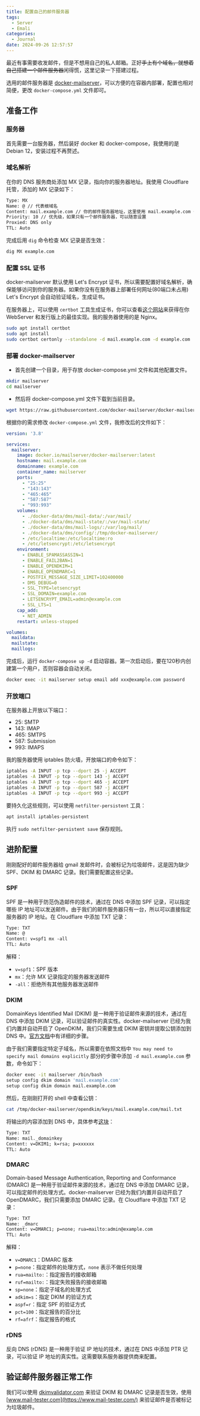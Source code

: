 ```yaml
---
title: 配置自己的邮件服务器
tags:
  - Server
  - Emali
categories:
  - Journal
date: 2024-09-26 12:57:57
---
```



最近有事需要收发邮件，但是不想用自己的私人邮箱。正好~~手上有个域名，就想着自己搭建一个邮件服务器~~闲得慌，这里记录一下搭建过程。

选用的邮件服务器是 [docker-mailserver](https://docker-mailserver.github.io/docker-mailserver/latest/)，可以方便的在容器内部署，配置也相对简便，更改 `docker-compose.yml` 文件即可。

## 准备工作

### 服务器

首先需要一台服务器，然后装好 docker 和 docker-compose，我使用的是 Debian 12，安装过程不再赘述。

### 域名解析

在你的 DNS 服务商处添加 MX 记录，指向你的服务器地址。我使用 Cloudflare 托管，添加的 MX 记录如下：

```txt
Type: MX
Name: @ // 代表根域名
Content: mail.example.com // 你的邮件服务器地址，这里使用 mail.example.com 作为示例，你可以使用自己的二级域名
Priority: 10 // 优先级，如果只有一个邮件服务器，可以随意设置
Proxied: DNS only
TTL: Auto
```

完成后用 `dig` 命令检查 MX 记录是否生效：

```bash
dig MX example.com
```

### 配置 SSL 证书

docker-mailserver 默认使用 Let's Encrypt 证书，所以需要配置好域名解析，确保能够访问到你的服务器。如果你没有在服务器上部署任何网址(80端口未占用) Let's Encrypt 会自动验证域名，生成证书。

在服务器上，可以使用 `certbot` 工具生成证书，你可以查看[这个网站](https://certbot.eff.org/instructions)来获得在你 WebServer 和发行版上的最佳实现。我的服务器使用的是 Nginx。

```bash
sudo apt install certbot
sudo apt install 
sudo certbot certonly --standalone -d mail.example.com -d example.com
```

### 部署 docker-mailserver

- 首先创建一个目录，用于存放 docker-compose.yml 文件和其他配置文件。

```bash
mkdir mailserver
cd mailserver
```

- 然后将 docker-compose.yml 文件下载到当前目录。

```bash
wget https://raw.githubusercontent.com/docker-mailserver/docker-mailserver/master/docker-compose.yml
```

根据你的需求修改 `docker-compose.yml` 文件，我修改后的文件如下：

```yaml
version: '3.8'

services:
  mailserver:
    image: docker.io/mailserver/docker-mailserver:latest
    hostname: mail.example.com
    domainname: example.com
    container_name: mailserver
    ports:
      - "25:25"
      - "143:143"
      - "465:465"
      - "587:587"
      - "993:993"
    volumes:
      - ./docker-data/dms/mail-data/:/var/mail/
      - ./docker-data/dms/mail-state/:/var/mail-state/
      - ./docker-data/dms/mail-logs/:/var/log/mail/
      - ./docker-data/dms/config/:/tmp/docker-mailserver/
      - /etc/localtime:/etc/localtime:ro
      - /etc/letsencrypt:/etc/letsencrypt
    environment:
      - ENABLE_SPAMASSASSIN=1
      - ENABLE_FAIL2BAN=1
      - ENABLE_OPENDKIM=1
      - ENABLE_OPENDMARC=1
      - POSTFIX_MESSAGE_SIZE_LIMIT=102400000
      - DMS_DEBUG=0
      - SSL_TYPE=letsencrypt
      - SSL_DOMAIN=example.com
      - LETSENCRYPT_EMAIL=admin@example.com
      - SSL_LTS=1                     
    cap_add:
      - NET_ADMIN
    restart: unless-stopped

volumes:
  maildata:
  mailstate:
  maillogs:
```

完成后，运行 `docker-compose up -d` 启动容器。第一次启动后，要在120秒内创建第一个用户，否则容器会自动关闭。

```bash
docker exec -it mailserver setup email add xxx@example.com password
```

### 开放端口

在服务器上开放以下端口：

- 25: SMTP
- 143: IMAP
- 465: SMTPS
- 587: Submission
- 993: IMAPS

我的服务器使用 iptables 防火墙，开放端口的命令如下：

```bash
iptables -A INPUT -p tcp --dport 25 -j ACCEPT
iptables -A INPUT -p tcp --dport 143 -j ACCEPT
iptables -A INPUT -p tcp --dport 465 -j ACCEPT
iptables -A INPUT -p tcp --dport 587 -j ACCEPT
iptables -A INPUT -p tcp --dport 993 -j ACCEPT
```

要持久化这些规则，可以使用 `netfilter-persistent` 工具：

```bash
apt install iptables-persistent
```

执行 `sudo netfilter-persistent save` 保存规则。

## 进阶配置

刚刚配好的邮件服务器给 gmail 发邮件时，会被标记为垃圾邮件，这是因为缺少 SPF、DKIM 和 DMARC 记录。我们需要配置这些记录。

### SPF

SPF 是一种用于防范伪造邮件的技术，通过在 DNS 中添加 SPF 记录，可以指定哪些 IP 地址可以发送邮件。由于我们的邮件服务器只有一台，所以可以直接指定服务器的 IP 地址。在 Cloudflare 中添加 TXT 记录：

```txt
Type: TXT
Name: @
Content: v=spf1 mx -all
TTL: Auto
```

解释：
- `v=spf1`：SPF 版本
- `mx`：允许 MX 记录指定的服务器发送邮件
- `-all`：拒绝所有其他服务器发送邮件

### DKIM

DomainKeys Identified Mail (DKIM) 是一种用于验证邮件来源的技术，通过在 DNS 中添加 DKIM 记录，可以验证邮件的真实性。docker-mailserver 已经为我们内置并自动开启了 OpenDKIM，我们只需要生成 DKIM 密钥并提取公钥添加到 DNS 中。[官方文档](https://docker-mailserver.github.io/docker-mailserver/latest/config/best-practices/dkim_dmarc_spf/#dkim)中有详细的步骤。

由于我们需要指定特定子域名，所以需要在依照文档中 `You may need to specify mail domains explicitly` 部分的步骤中添加 `-d mail.example.com` 参数，命令如下：

```bash
docker exec -it mailserver /bin/bash
setup config dkim domain 'mail.example.com'
setup config dkim domain mail.example.com
```

然后，在刚刚打开的 shell 中查看公钥：

```bash
cat /tmp/docker-mailserver/opendkim/keys/mail.example.com/mail.txt
```

将输出的内容添加到 DNS 中，具体参考[这块](https://docker-mailserver.github.io/docker-mailserver/latest/config/best-practices/dkim_dmarc_spf/#dkim-dns)：

```txt
Type: TXT
Name: mail._domainkey
Content: v=DKIM1; k=rsa; p=xxxxxx
TTL: Auto
```

### DMARC

Domain-based Message Authentication, Reporting and Conformance (DMARC) 是一种用于验证邮件来源的技术，通过在 DNS 中添加 DMARC 记录，可以指定邮件的处理方式。docker-mailserver 已经为我们内置并自动开启了 OpenDMARC，我们只需要添加 DMARC 记录。在 Cloudflare 中添加 TXT 记录：

```txt
Type: TXT
Name: _dmarc
Content: v=DMARC1; p=none; rua=mailto:admin@example.com
TTL: Auto
```

解释：

- `v=DMARC1`：DMARC 版本
- `p=none`：指定邮件的处理方式，`none` 表示不做任何处理
- `rua=mailto:`：指定报告的接收邮箱
- `ruf=mailto:`：指定失败报告的接收邮箱
- `sp=none`：指定子域名的处理方式
- `adkim=s`：指定 DKIM 的验证方式
- `aspf=r`：指定 SPF 的验证方式
- `pct=100`：指定报告的百分比
- `rf=afrf`：指定报告的格式

### rDNS

反向 DNS (rDNS) 是一种用于验证 IP 地址的技术，通过在 DNS 中添加 PTR 记录，可以验证 IP 地址的真实性。这需要联系服务器提供商来配置。

## 验证邮件服务器正常工作

我们可以使用 [dkimvalidator.com](https://dkimvalidator.com/) 来验证 DKIM 和 DMARC 记录是否生效，使用 [www.mail-tester.com](https://www.mail-tester.com/) 来验证邮件是否被标记为垃圾邮件。